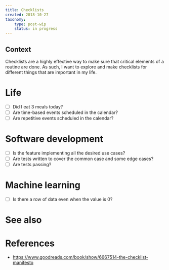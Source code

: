 ```yaml
---
title: Checklists
created: 2018-10-27
taxonomy:
    type: post-wip
    status: in progress
---
```


## Context
Checklists are a highly effective way to make sure that critical elements of a routine are done. As such, I want to explore and make checklists for different things that are important in my life.

# Life
* [ ] Did I eat 3 meals today?
* [ ] Are time-based events scheduled in the calendar?
* [ ] Are repetitive events scheduled in the calendar?

# Software development
* [ ] Is the feature implementing all the desired use cases?
* [ ] Are tests written to cover the common case and some edge cases?
* [ ] Are tests passing?

# Machine learning
* [ ] Is there a row of data even when the value is 0?

# See also

# References
* https://www.goodreads.com/book/show/6667514-the-checklist-manifesto

